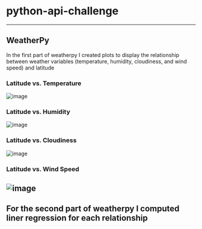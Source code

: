 # python-api-challenge
---
## WeatherPy
In the first part of weatherpy I created plots to display the relationship between weather variables (temperature, humidity, cloudiness, and wind speed) and latitude

### Latitude vs. Temperature
![image](https://github.com/Faith-Hall/python-api-challenge/assets/135525815/ba05eafc-9553-4b39-a796-f1bc615ec86c)

### Latitude vs. Humidity
![image](https://github.com/Faith-Hall/python-api-challenge/assets/135525815/16eaa108-c0cd-424b-bb2f-a6c18323a7b7)

### Latitude vs. Cloudiness
![image](https://github.com/Faith-Hall/python-api-challenge/assets/135525815/d45d78d2-745f-4ef7-9486-d8670558c8fa)

### Latitude vs. Wind Speed
![image](https://github.com/Faith-Hall/python-api-challenge/assets/135525815/45136f5b-8199-4a77-871e-7b9ffcb69423)
----
## For the second part of weatherpy I computed liner regression for each relationship
